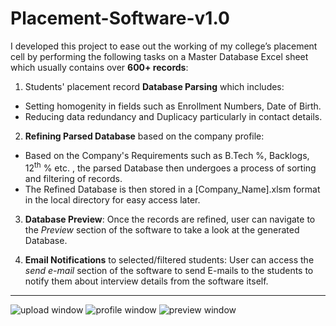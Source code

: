# Placement-Software-v1.0
I developed this project to ease out the working of my college’s placement cell by performing the following tasks on a Master Database Excel sheet which usually contains over **600+ records**: 

1. Students' placement record **Database Parsing** which includes:
* Setting homogenity in fields such as Enrollment Numbers, Date of Birth.
* Reducing data redundancy and Duplicacy particularly in contact details.
2. **Refining Parsed Database** based on the company profile:
* Based on the Company's Requirements such as B.Tech %, Backlogs, 12<sup>th</sup> % etc. , the parsed Database then undergoes a process of sorting and filtering of records.
* The Refined Database is then stored in a [Company_Name].xlsm format in the local directory for easy access later.
3. **Database Preview**: Once the records are refined, user can navigate to the *Preview* section of the software to take a look at the generated Database.

4. **Email Notifications** to selected/filtered students: User can access the *send e-mail* section of the software to send 
E-mails to the students to notify them about interview details from the software itself. 
***
![upload window](https://user-images.githubusercontent.com/43851597/61184069-d14efb00-a666-11e9-8922-418c5cb751aa.gif)
![profile window](https://user-images.githubusercontent.com/43851597/61184102-5f2ae600-a667-11e9-8e74-24dd7631f1f9.gif)
![preview window](https://user-images.githubusercontent.com/43851597/61184154-0ad43600-a668-11e9-898f-871b116f79ba.gif)

